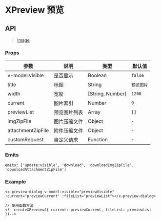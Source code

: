# XPreview 预览

## API

> [Image](https://www.antdv.com/components/image-cn)

### Props

| 参数 | 说明 | 类型 | 默认值 |
| --- | --- | --- | --- |
| v-model:visible | 是否显示 | Boolean | `false` |
| title | 标题 | String | `预览图片` |
| width | 宽度 | [String, Number] | `1200` |
| current | 图片索引 | Number | `0` |
| previewList | 预览图片列表 | Array | `[]` |
| imgZipFile | 图片压缩文件 | Object | `-` |
| attachmentZipFile | 附件压缩文件 | Object | `-` |
| customRequest | 自定义请求 | Function | `-` |

### Emits

```vue
emits: ['update:visible', 'download', 'downloadImgZipFile', 'downloadAttachmentZipFile']
```

### Example

```vue
<x-preview-dialog v-model:visible="previewVisible" :current="previewCurrent" :fileList="previewList"></x-preview-dialog>

// 使用函数方法
<!--createXPreview({ current: previewCurrent, fileList: previewList })-->
```
